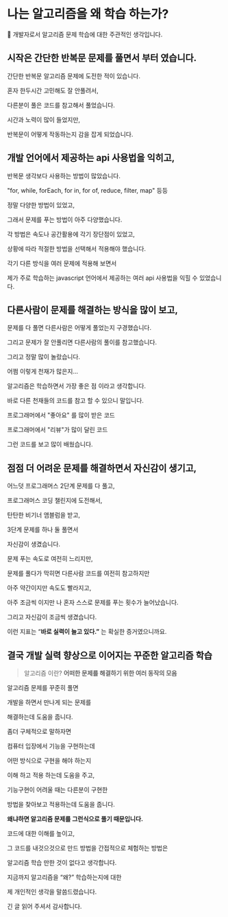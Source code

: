 # 나는 알고리즘을 왜 학습 하는가?

🏁 개발자로서 알고리즘 문제 학습에 대한 주관적인 생각입니다.

## 시작은 간단한 반복문 문제를 풀면서 부터 였습니다.

간단한 반복문 알고리즘 문제에 도전한 적이 있습니다.

혼자 한두시간 고민해도 잘 안풀려서,

다른분이 풀은 코드를 참고해서 풀었습니다.

시간과 노력이 많이 들었지만,

반복문이 어떻게 작동하는지 감을 잡게 되었습니다.

## 개발 언어에서 제공하는 api 사용법을 익히고,

반복문 생각보다 사용하는 방법이 많았습니다.

"for, while, forEach, for in, for of, reduce, filter, map" 등등

정말 다양한 방법이 있었고,

그래서 문제를 푸는 방법이 아주 다양했습니다.

각 방법은 속도나 공간활용에 각기 장단점이 있었고,

상황에 따라 적절한 방법을 선택해서 적용해야 했습니다.

각기 다른 방식을 여러 문제에 적용해 보면서

제가 주로 학습하는 javascript 언어에서 제공하는 여러 api 사용법을 익힐 수 있었습니다.

## 다른사람이 문제를 해결하는 방식을 많이 보고,

문제를 다 풀면 다른사람은 어떻게 풀었는지 구경했습니다.

그리고 문제가 잘 안풀리면 다른사람의 풀이를 참고했습니다.

그리고 정말 많이 놀랐습니다.

어쩜 이렇게 천재가 많은지…

알고리즘은 학습하면서 가장 좋은 점 이라고 생각합니다.

바로 다른 천재들의 코드를 참고 할 수 있으니 말입니다.

프로그래머에서 "좋아요" 를 많이 받은 코드

프로그래머에서 "리뷰"가 많이 달린 코드

그런 코드를 보고 많이 배웠습니다.

## 점점 더 어려운 문제를 해결하면서 자신감이 생기고,

어느덧 프로그래머스 2단계 문제를 다 풀고,

프로그래머스 코딩 챌린지에 도전해서,

탄탄한 비기너 앰블럼을 받고,

3단계 문제를 하나 둘 풀면서

자신감이 생겼습니다.

문제 푸는 속도로 여전히 느리지만,

문제를 풀다가 막히면 다른사람 코드를 여전히 참고하지만

아주 약간이지만 속도도 빨라지고,

아주 조금씩 이지만 나 혼자 스스로 문제를 푸는 횟수가 늘어났습니다.

그리고 자신감이 조금씩 생겼습니다.

이런 지표는 “**바로 실력이 늘고 있다.”** 는 확실한 증거였으니까요.

## 결국 개발 실력 향상으로 이어지는 꾸준한 알고리즘 학습

> 알고리즘 이란? **어떠한 문제를 해결하기 위한 여러 동작의 모음**

알고리즘 문제를 꾸준히 풀면

개발을 하면서 만나게 되는 문제를

해결하는데 도움을 줍니다.

좀더 구체적으로 말하자면

컴퓨터 입장에서 기능을 구현하는데

어떤 방식으로 구현을 해야 하는지

이해 하고 적용 하는데 도움을 주고,

기능구현이 어려울 때는 다른분이 구현한

방법을 찾아보고 적용하는데 도움을 줍니다.

**왜냐하면 알고리즘 문제를 그런식으로 풀기 때문입니다.**

코드에 대한 이해를 높이고,

그 코드를 내것으것으로 만드 방법을 간접적으로 체험하는 방법은

알고리즘 학습 만한 것이 없다고 생각합니다.

지금까지 알고리즘을 “왜?” 학습하는지에 대한

제 개인적인 생각을 말씀드렸습니다.

긴 글 읽어 주셔서 감사합니다.
